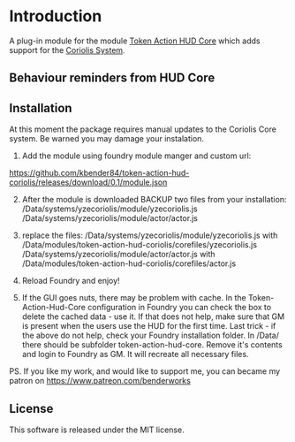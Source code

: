 # Introduction

A plug-in module for the module [Token Action HUD Core](https://foundryvtt.com/packages/token-action-hud-core) which adds support for the [Coriolis System](https://foundryvtt.com/packages/yzecoriolis).

## Behaviour reminders from HUD Core

## Installation

At this moment the package requires manual updates to the Coriolis Core system. Be warned you may damage your instalation.

1) Add the module using foundry module manger and custom url:

https://github.com/kbender84/token-action-hud-coriolis/releases/download/0.1/module.json

2) After the module  is downloaded BACKUP two files from your installation:
/Data/systems/yzecoriolis/module/yzecoriolis.js
/Data/systems/yzecoriolis/module/actor/actor.js

3) replace the files:
/Data/systems/yzecoriolis/module/yzecoriolis.js with /Data/modules/token-action-hud-coriolis/corefiles/yzecoriolis.js
/Data/systems/yzecoriolis/module/actor/actor.js with /Data/modules/token-action-hud-coriolis/corefiles/actor.js
4) Reload Foundry and enjoy!
5) If the GUI goes nuts, there may be problem with cache. In the Token-Action-Hud-Core configuration in Foundry you can check the box to delete the cached data - use it. If that does not help, make sure that GM is present when the users use the HUD for the first time. Last trick - if the above do not help, check your Foundry installation folder. In /Data/ there should be subfolder token-action-hud-core. Remove it's contents and login to Foundry as GM. It will recreate all necessary files.

PS. If you like my work, and would like to support me, you can became my patron on https://www.patreon.com/benderworks 
## License

This software is released under the MIT license.
